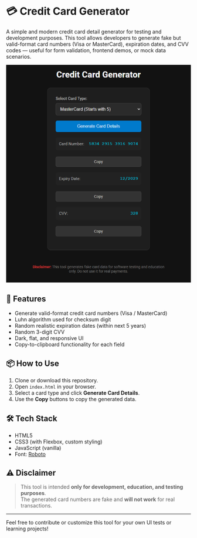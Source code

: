 # 💳 Credit Card Generator

A simple and modern credit card detail generator for testing and development purposes. This tool allows developers to generate fake but valid-format card numbers (Visa or MasterCard), expiration dates, and CVV codes — useful for form validation, frontend demos, or mock data scenarios.

<div align="center">
  <img src="https://raw.githubusercontent.com/monhacer/LetsTrial/refs/heads/main/LTDemo.png" alt="Demo Screenshot" width="600" />
</div>

## 🚀 Features

- Generate valid-format credit card numbers (Visa / MasterCard)
- Luhn algorithm used for checksum digit
- Random realistic expiration dates (within next 5 years)
- Random 3-digit CVV
- Dark, flat, and responsive UI
- Copy-to-clipboard functionality for each field

## 📦 How to Use

1. Clone or download this repository.
2. Open `index.html` in your browser.
3. Select a card type and click **Generate Card Details**.
4. Use the **Copy** buttons to copy the generated data.

## 🛠 Tech Stack

- HTML5
- CSS3 (with Flexbox, custom styling)
- JavaScript (vanilla)
- Font: [Roboto](https://fonts.google.com/specimen/Roboto)

## ⚠️ Disclaimer

> This tool is intended **only for development, education, and testing purposes**.  
> The generated card numbers are fake and **will not work** for real transactions.

---

Feel free to contribute or customize this tool for your own UI tests or learning projects!
